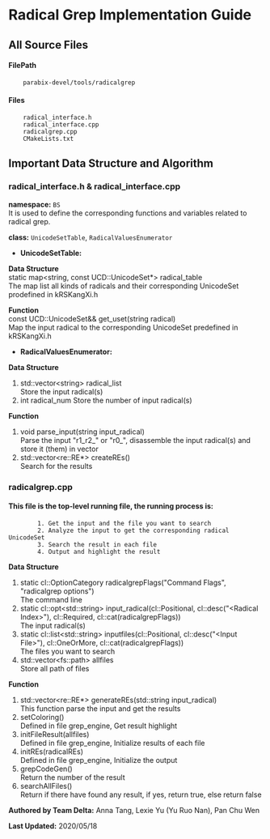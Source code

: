 # Radical Grep Implementation Guide
## All Source Files
#### FilePath
        parabix-devel/tools/radicalgrep
#### Files
		radical_interface.h
		radical_interface.cpp
		radicalgrep.cpp
		CMakeLists.txt
## Important Data Structure and Algorithm
### radical_interface.h & radical_interface.cpp
**namespace:**  `BS`  
It is used to define the corresponding functions and variables related to radical grep.


**class:**  `UnicodeSetTable`, `RadicalValuesEnumerator`


* **UnicodeSetTable:**  

**Data Structure**   
static map&lt;string, const UCD::UnicodeSet*&gt; radical_table  
The map list all kinds of radicals and their corresponding UnicodeSet prodefined in kRSKangXi.h  

 **Function**  
const UCD::UnicodeSet&& get_uset(string radical)   
Map the input radical to the corresponding UnicodeSet predefined in kRSKangXi.h
 
 * **RadicalValuesEnumerator:**  

**Data Structure**  
1. std::vector&lt;string&gt; radical_list    
   Store the input radical(s)  
2. int radical_num 
  Store the number of input radical(s)  

**Function**  
1.   void parse_input(string input_radical)  
Parse the input "r1_r2_" or "r0_", disassemble the input radical(s) and store it (them) in vector  
2. std::vector&lt;re::RE*&gt; createREs()  
Search for the results

### radicalgrep.cpp  

#### This file is the top-level running file, the running process is:  
            1. Get the input and the file you want to search  
            2. Analyze the input to get the corresponding radical UnicodeSet  
            3. Search the result in each file   
            4. Output and highlight the result     

**Data Structure**  
1. static cl::OptionCategory radicalgrepFlags("Command Flags", "radicalgrep options")  
The command line  
2. static cl::opt&lt;std::string&gt; input_radical(cl::Positional, cl::desc("&lt;Radical Index&gt;"), cl::Required, cl::cat(radicalgrepFlags))  
The input  radical(s)  
3. static cl::list&lt;std::string&gt; inputfiles(cl::Positional, cl::desc("&lt;Input File&gt;"), cl::OneOrMore, cl::cat(radicalgrepFlags))  
The files you want to search   
4. std::vector&lt;fs::path&gt; allfiles  
Store all path of files  

**Function**  
1. std::vector&lt;re::RE*&gt; generateREs(std::string input_radical)   
This function parse the input and get the results  
2. setColoring()  
Defined in file grep_engine, Get result highlight  
3. initFileResult(allfiles)  
Defined in file grep_engine, Initialize results of each file  
4. initREs(radicalREs)  
Defined in file grep_engine, Initialize the output  
5. grepCodeGen()  
Return the number of the result  
6. searchAllFiles()  
Return if there have found any result, if yes, return true, else return false  

**Authored by Team Delta:** Anna Tang, Lexie Yu (Yu Ruo Nan),  Pan Chu Wen

**Last Updated:** 2020/05/18
